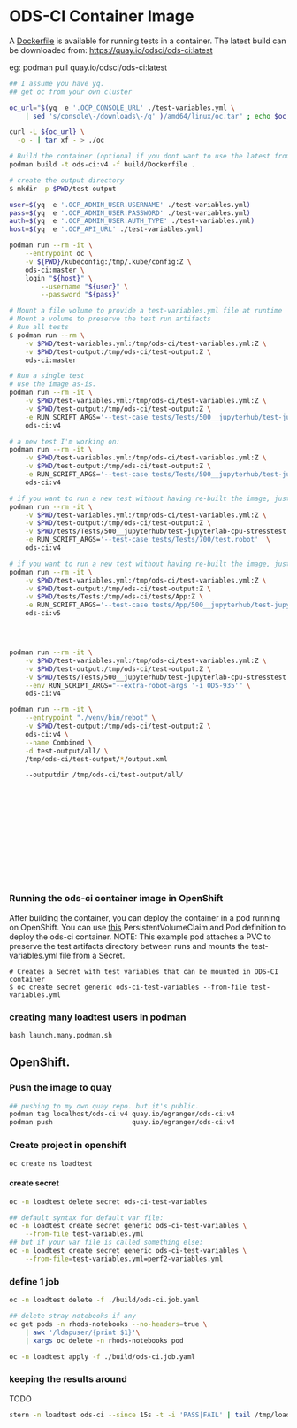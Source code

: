 # ODS-CI Container Image

A [Dockerfile](Dockerfile) is available for running tests in a container.
The latest build can be downloaded from: https://quay.io/odsci/ods-ci:latest

eg: podman pull quay.io/odsci/ods-ci:latest

```bash
## I assume you have yq.
## get oc from your own cluster

oc_url="$(yq  e '.OCP_CONSOLE_URL' ./test-variables.yml \
    | sed 's/console\-/downloads\-/g' )/amd64/linux/oc.tar" ; echo $oc_url

curl -L ${oc_url} \
  -o - | tar xf - > ./oc

# Build the container (optional if you dont want to use the latest from quay.io/odsci)
podman build -t ods-ci:v4 -f build/Dockerfile .

# create the output directory
$ mkdir -p $PWD/test-output

user=$(yq  e '.OCP_ADMIN_USER.USERNAME' ./test-variables.yml)
pass=$(yq  e '.OCP_ADMIN_USER.PASSWORD' ./test-variables.yml)
auth=$(yq  e '.OCP_ADMIN_USER.AUTH_TYPE' ./test-variables.yml)
host=$(yq  e '.OCP_API_URL' ./test-variables.yml)

podman run --rm -it \
    --entrypoint oc \
    -v ${PWD}/kubeconfig:/tmp/.kube/config:Z \
    ods-ci:master \
    login "${host}" \
        --username "${user}" \
        --password "${pass}"

# Mount a file volume to provide a test-variables.yml file at runtime
# Mount a volume to preserve the test run artifacts
# Run all tests
$ podman run --rm \
    -v $PWD/test-variables.yml:/tmp/ods-ci/test-variables.yml:Z \
    -v $PWD/test-output:/tmp/ods-ci/test-output:Z \
    ods-ci:master

# Run a single test
# use the image as-is.
podman run --rm -it \
    -v $PWD/test-variables.yml:/tmp/ods-ci/test-variables.yml:Z \
    -v $PWD/test-output:/tmp/ods-ci/test-output:Z \
    -e RUN_SCRIPT_ARGS='--test-case tests/Tests/500__jupyterhub/test-jupyterlab-git-notebook.robot'  \
    ods-ci:v4

# a new test I'm working on:
podman run --rm -it \
    -v $PWD/test-variables.yml:/tmp/ods-ci/test-variables.yml:Z \
    -v $PWD/test-output:/tmp/ods-ci/test-output:Z \
    -e RUN_SCRIPT_ARGS='--test-case tests/Tests/500__jupyterhub/test-jupyterlab-cpu-stresstest.robot'  \
    ods-ci:v4

# if you want to run a new test without having re-built the image, just mount it:
podman run --rm -it \
    -v $PWD/test-variables.yml:/tmp/ods-ci/test-variables.yml:Z \
    -v $PWD/test-output:/tmp/ods-ci/test-output:Z \
    -v $PWD/tests/Tests/500__jupyterhub/test-jupyterlab-cpu-stresstest.robot:/tmp/ods-ci/tests/Tests/700/test.robot:Z \
    -e RUN_SCRIPT_ARGS='--test-case tests/Tests/700/test.robot'  \
    ods-ci:v4

# if you want to run a new test without having re-built the image, just mount it:
podman run --rm -it \
    -v $PWD/test-variables.yml:/tmp/ods-ci/test-variables.yml:Z \
    -v $PWD/test-output:/tmp/ods-ci/test-output:Z \
    -v $PWD/tests/Tests:/tmp/ods-ci/tests/App:Z \
    -e RUN_SCRIPT_ARGS='--test-case tests/App/500__jupyterhub/test-jupyterlab-cpu-stresstest.robot'  \
    ods-ci:v5




podman run --rm -it \
    -v $PWD/test-variables.yml:/tmp/ods-ci/test-variables.yml:Z \
    -v $PWD/test-output:/tmp/ods-ci/test-output:Z \
    -v $PWD/tests/Tests/500__jupyterhub/test-jupyterlab-cpu-stresstest.robot:/tmp/ods-ci/tests/Tests/700/test.robot:Z \
    --env RUN_SCRIPT_ARGS="--extra-robot-args '-i ODS-935'" \
    ods-ci:v4

podman run --rm -it \
    --entrypoint "./venv/bin/rebot" \
    -v $PWD/test-output:/tmp/ods-ci/test-output:Z \
    ods-ci:v4 \
    --name Combined \
    -d test-output/all/ \
    /tmp/ods-ci/test-output/*/output.xml

    --outputdir /tmp/ods-ci/test-output/all/















```


### Running the ods-ci container image in OpenShift

After building the container, you can deploy the container in a pod running on OpenShift. You can use [this](./ods-ci.pod.yaml) PersistentVolumeClaim and Pod definition to deploy the ods-ci container.  NOTE: This example pod attaches a PVC to preserve the test artifacts directory between runs and mounts the test-variables.yml file from a Secret.

```
# Creates a Secret with test variables that can be mounted in ODS-CI container
$ oc create secret generic ods-ci-test-variables --from-file test-variables.yml
```


### creating many loadtest users in podman

```
bash launch.many.podman.sh
```

## OpenShift.

### Push the image to quay

```bash
## pushing to my own quay repo. but it's public.
podman tag localhost/ods-ci:v4 quay.io/egranger/ods-ci:v4
podman push                    quay.io/egranger/ods-ci:v4
```

### Create project in openshift

```
oc create ns loadtest

```

#### create secret

```bash
oc -n loadtest delete secret ods-ci-test-variables

## default syntax for default var file:
oc -n loadtest create secret generic ods-ci-test-variables \
    --from-file test-variables.yml
## but if your var file is called something else:
oc -n loadtest create secret generic ods-ci-test-variables \
    --from-file=test-variables.yml=perf2-variables.yml

```


### define 1 job

```bash
oc -n loadtest delete -f ./build/ods-ci.job.yaml

## delete stray notebooks if any
oc get pods -n rhods-notebooks --no-headers=true \
    | awk '/ldapuser/{print $1}'\
    | xargs oc delete -n rhods-notebooks pod

oc -n loadtest apply -f ./build/ods-ci.job.yaml

```


### keeping the results around

TODO

```bash
stern -n loadtest ods-ci --since 15s -t -i 'PASS|FAIL' | tail /tmp/loadtest.results.txt
```
